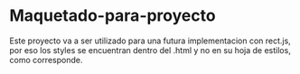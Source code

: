 # Maquetado-para-proyecto
Este proyecto va a ser utilizado para una futura implementacion con rect.js, por eso los styles se encuentran dentro del .html y no en su hoja de estilos, como corresponde.
